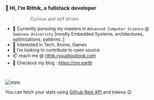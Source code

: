 
### 👋 Hi, I’m Rithik, a fullstack developer
>> Curious and self driven 
- 🌱 Currently pursuing my masters in `Advanced Computer Science` @ `Swansea University` [mostly Embedded Systems, architectures, optimizations, patterns..]
- 👀 Interested in Tech, Anime, Games
- 🚀 I’m looking to contribute to open source
- 📫 reach me @ rithik.ryuu@outlook.com
- 💭 Checkout my blog : https://zro.earth
<br />

![stats](sample.svg) 


You can fetch your stats using [Github Rest API](https://docs.github.com/en/rest?apiVersion=2022-11-28) and tokens 😉
